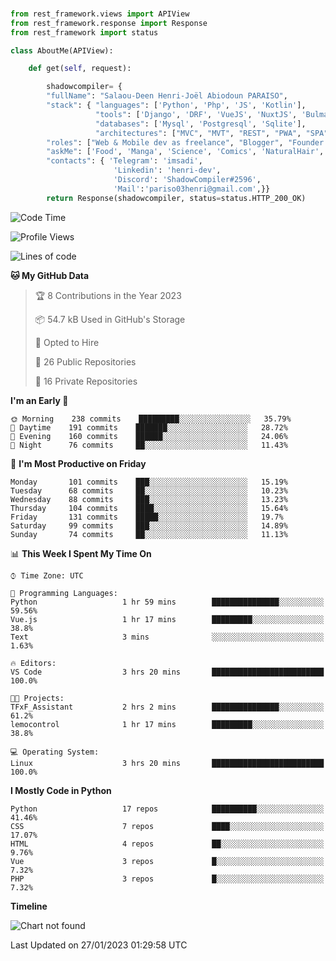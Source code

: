###
```python
from rest_framework.views import APIView
from rest_framework.response import Response
from rest_framework import status

class AboutMe(APIView):

    def get(self, request):

        shadowcompiler= {
        "fullName": "Salaou-Deen Henri-Joël Abiodoun PARAISO",
        "stack": { "languages": ['Python', 'Php', 'JS', 'Kotlin'],
                   "tools": ['Django', 'DRF', 'VueJS', 'NuxtJS', 'Bulma', 'Beufy'],
                   "databases": ['Mysql', 'Postgresql', 'Sqlite'],
                   "architectures": ["MVC", "MVT", "REST", "PWA", "SPA"]},        
        "roles": ["Web & Mobile dev as freelance", "Blogger", "Founder at @henrid3v", "Mentor"],
        "askMe": ['Food', 'Manga', 'Science', 'Comics', 'NaturalHair', 'Photography', 'Tech', 'Programming'],
        "contacts": { 'Telegram': 'imsadi',
                       'Linkedin': 'henri-dev',
                       'Discord': 'ShadowCompiler#2596',
                       'Mail':'pariso03henri@gmail.com',}}
        return Response(shadowcompiler, status=status.HTTP_200_OK)

```                    

<!--START_SECTION:waka-->
![Code Time](http://img.shields.io/badge/Code%20Time-429%20hrs%2030%20mins-blue)

![Profile Views](http://img.shields.io/badge/Profile%20Views-0-blue)

![Lines of code](https://img.shields.io/badge/From%20Hello%20World%20I%27ve%20Written-77%20Thousand%20lines%20of%20code-blue)

**🐱 My GitHub Data** 

> 🏆 8 Contributions in the Year 2023
 > 
> 📦 54.7 kB Used in GitHub's Storage 
 > 
> 💼 Opted to Hire
 > 
> 📜 26 Public Repositories 
 > 
> 🔑 16 Private Repositories  
 > 
**I'm an Early 🐤** 

```text
🌞 Morning    238 commits    █████████░░░░░░░░░░░░░░░░   35.79% 
🌆 Daytime    191 commits    ███████░░░░░░░░░░░░░░░░░░   28.72% 
🌃 Evening    160 commits    ██████░░░░░░░░░░░░░░░░░░░   24.06% 
🌙 Night      76 commits     ██░░░░░░░░░░░░░░░░░░░░░░░   11.43%

```
📅 **I'm Most Productive on Friday** 

```text
Monday       101 commits    ███░░░░░░░░░░░░░░░░░░░░░░   15.19% 
Tuesday      68 commits     ██░░░░░░░░░░░░░░░░░░░░░░░   10.23% 
Wednesday    88 commits     ███░░░░░░░░░░░░░░░░░░░░░░   13.23% 
Thursday     104 commits    ████░░░░░░░░░░░░░░░░░░░░░   15.64% 
Friday       131 commits    █████░░░░░░░░░░░░░░░░░░░░   19.7% 
Saturday     99 commits     ███░░░░░░░░░░░░░░░░░░░░░░   14.89% 
Sunday       74 commits     ██░░░░░░░░░░░░░░░░░░░░░░░   11.13%

```


📊 **This Week I Spent My Time On** 

```text
⌚︎ Time Zone: UTC

💬 Programming Languages: 
Python                   1 hr 59 mins        ███████████████░░░░░░░░░░   59.56% 
Vue.js                   1 hr 17 mins        █████████░░░░░░░░░░░░░░░░   38.8% 
Text                     3 mins              ░░░░░░░░░░░░░░░░░░░░░░░░░   1.63%

🔥 Editors: 
VS Code                  3 hrs 20 mins       █████████████████████████   100.0%

🐱‍💻 Projects: 
TFxF_Assistant           2 hrs 2 mins        ███████████████░░░░░░░░░░   61.2% 
lemocontrol              1 hr 17 mins        █████████░░░░░░░░░░░░░░░░   38.8%

💻 Operating System: 
Linux                    3 hrs 20 mins       █████████████████████████   100.0%

```

**I Mostly Code in Python** 

```text
Python                   17 repos            ██████████░░░░░░░░░░░░░░░   41.46% 
CSS                      7 repos             ████░░░░░░░░░░░░░░░░░░░░░   17.07% 
HTML                     4 repos             ██░░░░░░░░░░░░░░░░░░░░░░░   9.76% 
Vue                      3 repos             █░░░░░░░░░░░░░░░░░░░░░░░░   7.32% 
PHP                      3 repos             █░░░░░░░░░░░░░░░░░░░░░░░░   7.32%

```


**Timeline**

![Chart not found](https://raw.githubusercontent.com/shadowcompiler/shadowcompiler/main/charts/bar_graph.png) 


 Last Updated on 27/01/2023 01:29:58 UTC
<!--END_SECTION:waka-->
